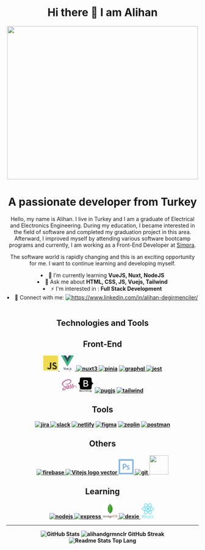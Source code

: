 <h1 align="center"> Hi there 👋 I am Alihan</h1>
<div align="center">
    <img src="./assets/i_love_coding.gif" width="500px" height="400px">

<h1> A passionate developer from Turkey</h1>
<p>Hello, my name is Alihan. I live in Turkey and I am a graduate of Electrical and Electronics Engineering. During my education, I became interested in the field of software and completed my graduation project in this area. Afterward, I improved myself by attending various software bootcamp programs and currently, I am working as a Front-End Developer at <a href="https://simprasuite.com.tr">Simpra</a>.

The software world is rapidly changing and this is an exciting opportunity for me. I want to continue learning and developing myself.</p>

<div >

<li>🌱 I’m currently learning <strong>VueJS, Nuxt, NodeJS</strong> </li>
<li>💬 Ask me about <strong>HTML, CSS, JS, Vuejs, Tailwind</strong> </li>
<li>⚡ I'm interested in : <strong>Full Stack Development</strong> </li>
<li>💬 Connect with me: <a href="https://www.linkedin.com/in/alihan-degirmenciler/" target="blank"><img  src="https://raw.githubusercontent.com/rahuldkjain/github-profile-readme-generator/master/src/images/icons/Social/linked-in-alt.svg" alt="https://www.linkedin.com/in/alihan-degirmenciler/" height="20" width="30" /></a></li><br/>

<h2><strong>Technologies and Tools<strong></h2>

<h2>Front-End</h2>

<a href="https://developer.mozilla.org/en-US/docs/Web/JavaScript" target="_blank"><img src="https://raw.githubusercontent.com/devicons/devicon/master/icons/javascript/javascript-original.svg" alt="javascript" width="40" height="40"/> </a>
<a href="https://vuejs.org/" target="_blank" rel="noreferrer"> <img src="https://raw.githubusercontent.com/devicons/devicon/master/icons/vuejs/vuejs-original-wordmark.svg" alt="vuejs" width="40" height="40"/> </a> 
<a href="https://nuxt.com/" target="_blank" rel="noreferrer"> <img src="https://nuxt.com/assets/design-kit/icon-green.svg" alt="nuxt3" width="40" height="40"/> </a>
<a href="https://pinia.vuejs.org/" target="_blank"><img src="https://pinia.vuejs.org/logo.svg" alt="pinia" width="40" height="40"/></a>
<a href="https://graphql.org/" target="_blank" rel="noreferrer"> <img src="https://upload.wikimedia.org/wikipedia/commons/thumb/1/17/GraphQL_Logo.svg/512px-GraphQL_Logo.svg.png?20161105194737" alt="graphql" width="40" height="40"/> </a> 
<a href="https://jestjs.io/" target="_blank"><img src="https://iconape.com/wp-content/png_logo_vector/jest-logo.png" alt="jest" width="40" height="40"/> </a>

<a href="https://sass-lang.com" target="_blank"><img src="https://raw.githubusercontent.com/devicons/devicon/master/icons/sass/sass-original.svg" alt="sass" width="40" height="40"/></a> 
<a href="https://getbootstrap.com" target="_blank"><img src="https://raw.githubusercontent.com/devicons/devicon/master/icons/bootstrap/bootstrap-plain-wordmark.svg" alt="bootstrap" width="40" height="40" /></a>
<a href="https://pugjs.org/" target="_blank"><img src="https://cdn.worldvectorlogo.com/logos/pug.svg" alt="pugjs" width="40" height="40"/></a>
<a href="https://tailwindcss.com/" target="_blank" rel="noreferrer"> <img src="https://www.vectorlogo.zone/logos/tailwindcss/tailwindcss-icon.svg" alt="tailwind" width="40" height="40"/> </a>


<h2>Tools</h2>
<a href="https://www.atlassian.com/software/jira" target="_blank"> <img src="https://cdn.jsdelivr.net/gh/devicons/devicon/icons/jira/jira-original-wordmark.svg" alt="jira" width="40" height="40"/> </a>
<a href="https://slack.com/" target="_blank"><img src="https://upload.wikimedia.org/wikipedia/commons/thumb/d/d5/Slack_icon_2019.svg/2048px-Slack_icon_2019.svg.png" alt="slack" width="40" height="40"/></a>
<a href="https://www.netlify.com/" target="_blank"><img src="https://www.svgrepo.com/show/376339/netlify.svg" alt="netlify" width="40" height="40"/></a>
<a href="https://www.figma.com" target="_blank"><img src="https://www.svgrepo.com/show/303210/figma-1-logo.svg" alt="figma" width="40" height="40"/></a>
<a href="https://zeplin.io/" target="_blank"><img src="https://cdn.sanity.io/images/wd3e2pma/production/7b336dc26fd85ae98b414761d58238d225876a88-60x48.svg" alt="zeplin" width="40" height="40"/></a>
<a href="https://postman.com" target="_blank" rel="noreferrer"> <img src="https://www.vectorlogo.zone/logos/getpostman/getpostman-icon.svg" alt="postman" width="40" height="40"/> </a>

<h2>Others</h2>
<a href="https://firebase.google.com/" target="_blank" rel="noreferrer"> <img src="https://www.vectorlogo.zone/logos/firebase/firebase-icon.svg" alt="firebase" width="40" height="40"/> </a>
</a> <a href="https://vitejs.dev/" target="_blank" rel="noreferrer"> <img src="https://cdn.worldvectorlogo.com/logos/vitejs.svg" alt="Vitejs logo vector" width="40" height="40"/> </a>
<a href="https://www.photoshop.com/en" target="_blank" rel="noreferrer"> <img src="https://raw.githubusercontent.com/devicons/devicon/master/icons/photoshop/photoshop-line.svg" alt="photoshop" width="40" height="40"/> </a> 
<a href="https://git-scm.com/" target="_blank" rel=”noopener”> <img src="https://www.vectorlogo.zone/logos/git-scm/git-scm-icon.svg" alt="git" width="40" height="40"/> </a>
<img src="https://user-images.githubusercontent.com/83810014/160295603-da742cfc-3d3e-49ba-89d0-a693ec2b02e4.svg" width="50px" height="50px">

<h2>Learning</h2>

<a href="https://nodejs.org" target="_blank" rel="noreferrer"> <img src="https://cdn.jsdelivr.net/gh/devicons/devicon/icons/nodejs/nodejs-original.svg" alt="nodejs" width="40" height="40"/> </a> 
<a href="https://expressjs.com" target="_blank" rel="noreferrer"> <img src="https://cdn.jsdelivr.net/gh/devicons/devicon/icons/express/express-original.svg" alt="express" width="40" height="40"/> </a> 
<a href="https://www.mongodb.com/" target="_blank" rel="noreferrer"> <img src="https://raw.githubusercontent.com/devicons/devicon/master/icons/mongodb/mongodb-original-wordmark.svg" alt="mongodb" width="40" height="40"/> </a>
<a href="https://dexie.org/" target="_blank" rel="noreferrer"> <img src="https://avatars.githubusercontent.com/u/32483223?v=4" alt="dexie" width="40" height="40"/> </a> 
<a href="https://react.dev/" target="_blank" rel="noreferrer"> <img src="https://raw.githubusercontent.com/devicons/devicon/master/icons/react/react-original-wordmark.svg" alt="react" width="40" height="40"/> </a>

</div>

<hr>
<div class="stats">
    <img alt="GitHub Stats" width="48%" src="https://github-readme-stats.vercel.app/api?username=alihandgrmnclr&show_icons=true&theme=radical&count_private=true">
   <img alt="alihandgrmnclr GitHub Streak" width="48%" src="https://github-readme-streak-stats.herokuapp.com/?user=alihandgrmnclr&theme=algolia&hide_border=true">
</div>

<div align="center">
<img alt="Readme Stats Top Lang" src="https://github-readme-stats.vercel.app/api/top-langs/?username=alihandgrmnclr&layout=compact">
   
</div>
</div>

